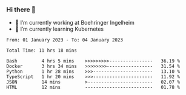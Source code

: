 ### Hi there 👋
- 🔭 I’m currently working at Boehringer Ingelheim
- 🌱 I’m currently learning Kubernetes

<!--START_SECTION:waka-->

```text
From: 01 January 2023 - To: 04 January 2023

Total Time: 11 hrs 18 mins

Bash         4 hrs 5 mins    >>>>>>>>>----------------   36.19 %
Docker       3 hrs 34 mins   >>>>>>>>-----------------   31.54 %
Python       1 hr 28 mins    >>>----------------------   13.10 %
TypeScript   1 hr 20 mins    >>>----------------------   11.92 %
JSON         14 mins         >------------------------   02.07 %
HTML         12 mins         -------------------------   01.78 %
```

<!--END_SECTION:waka-->



<!--
**IAbuElRuzz/IAbuElRuzz** is a ✨ _special_ ✨ repository because its `README.md` (this file) appears on your GitHub profile.

Here are some ideas to get you started:

- 🔭 I’m currently working on ...
- 🌱 I’m currently learning ...
- 👯 I’m looking to collaborate on ...
- 🤔 I’m looking for help with ...
- 💬 Ask me about ...
- 📫 How to reach me: ...
- 😄 Pronouns: ...
- ⚡ Fun fact: ...
-->
